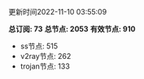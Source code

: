 更新时间2022-11-10 03:55:09

**总订阅: 73**
**总节点: 2053**
**有效节点: 910**
- ss节点: 515
- v2ray节点: 262
- trojan节点: 133
